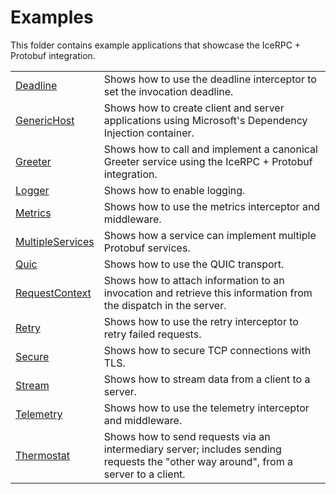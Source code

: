 # Examples

This folder contains example applications that showcase the IceRPC + Protobuf integration.

|                                        |                                                                                                                                     |
|----------------------------------------|-------------------------------------------------------------------------------------------------------------------------------------|
| [Deadline](./Deadline/)                | Shows how to use the deadline interceptor to set the invocation deadline.                                                           |
| [GenericHost](./GenericHost/)          | Shows how to create client and server applications using Microsoft's Dependency Injection container.                                |
| [Greeter](./Greeter/)                  | Shows how to call and implement a canonical Greeter service using the IceRPC + Protobuf integration.                                |
| [Logger](./Loggger/)                   | Shows how to enable logging.                                                                                                        |
| [Metrics](./Metrics/)                  | Shows how to use the metrics interceptor and middleware.                                                                            |
| [MultipleServices](./MultipleServices) | Shows how a service can implement multiple Protobuf services.                                                                       |
| [Quic](./Quic/)                        | Shows how to use the QUIC transport.                                                                                                |
| [RequestContext](./RequestContext/)    | Shows how to attach information to an invocation and retrieve this information from the dispatch in the server.                     |
| [Retry](./Retry/)                      | Shows how to use the retry interceptor to retry failed requests.                                                                    |
| [Secure](./Secure/)                    | Shows how to secure TCP connections with TLS.                                                                                       |
| [Stream](./Stream/)                    | Shows how to stream data from a client to a server.                                                                                 |
| [Telemetry](./Telemetry/)              | Shows how to use the telemetry interceptor and middleware.                                                                          |
| [Thermostat](./Thermostat/)            | Shows how to send requests via an intermediary server; includes sending requests the "other way around", from a server to a client. |
